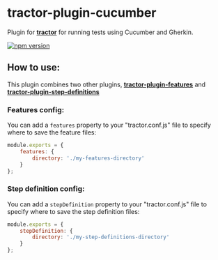 # tractor-plugin-cucumber

Plugin for [**tractor**](http://github.com/TradeMe/tractor) for running tests using Cucumber and Gherkin.

[![npm version](https://img.shields.io/npm/v/tractor-plugin-cucumber.svg)](https://www.npmjs.com/package/tractor-plugin-cucumber)

## How to use:

This plugin combines two other plugins, [**tractor-plugin-features**](http://github.com/phenomnomnominal/tractor-plugin-features) and [**tractor-plugin-step-definitions**](http://github.com/phenomnomnominal/tractor-plugin-step-definitions)

### Features config:

You can add a `features` property to your "tractor.conf.js" file to specify where to save the feature files:

```javascript
module.exports = {
    features: {
        directory: './my-features-directory'
    }
};
```

### Step definition config:

You can add a `stepDefinition` property to your "tractor.conf.js" file to specify where to save the step definition files:

```javascript
module.exports = {
    stepDefinition: {
        directory: './my-step-definitions-directory'
    }
};
```
